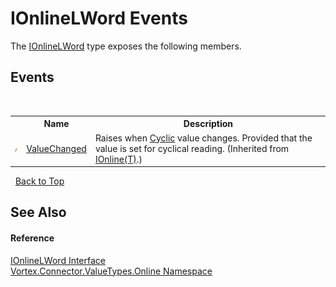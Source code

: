 # IOnlineLWord Events
 

The <a href="T_Vortex_Connector_ValueTypes_Online_IOnlineLWord.md">IOnlineLWord</a> type exposes the following members.


## Events
&nbsp;<table><tr><th></th><th>Name</th><th>Description</th></tr><tr><td>![Public event](media/pubevent.gif "Public event")</td><td><a href="E_Vortex_Connector_ValueTypes_Online_IOnline_1_ValueChanged.md">ValueChanged</a></td><td>
Raises when <a href="P_Vortex_Connector_ValueTypes_Online_IOnline_1_Cyclic.md">Cyclic</a> value changes. Provided that the value is set for cyclical reading.
 (Inherited from <a href="T_Vortex_Connector_ValueTypes_Online_IOnline_1.md">IOnline(T)</a>.)</td></tr></table>&nbsp;
<a href="#ionlinelword-events">Back to Top</a>

## See Also


#### Reference
<a href="T_Vortex_Connector_ValueTypes_Online_IOnlineLWord.md">IOnlineLWord Interface</a><br /><a href="N_Vortex_Connector_ValueTypes_Online.md">Vortex.Connector.ValueTypes.Online Namespace</a><br />